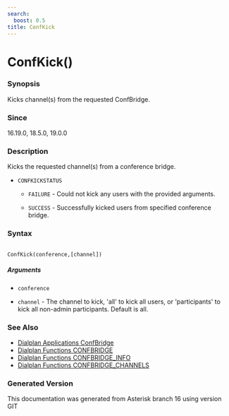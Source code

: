 ```yaml
---
search:
  boost: 0.5
title: ConfKick
---
```


# ConfKick()

### Synopsis

Kicks channel(s) from the requested ConfBridge.

### Since

16.19.0, 18.5.0, 19.0.0

### Description

Kicks the requested channel(s) from a conference bridge.<br>


* `CONFKICKSTATUS`

    * `FAILURE` - Could not kick any users with the provided arguments.

    * `SUCCESS` - Successfully kicked users from specified conference bridge.

### Syntax


```

ConfKick(conference,[channel])
```
##### Arguments


* `conference`

* `channel` - The channel to kick, 'all' to kick all users, or 'participants' to kick all non-admin participants. Default is all.<br>

### See Also

* [Dialplan Applications ConfBridge](/Asterisk_16_Documentation/API_Documentation/Dialplan_Applications/ConfBridge)
* [Dialplan Functions CONFBRIDGE](/Asterisk_16_Documentation/API_Documentation/Dialplan_Functions/CONFBRIDGE)
* [Dialplan Functions CONFBRIDGE_INFO](/Asterisk_16_Documentation/API_Documentation/Dialplan_Functions/CONFBRIDGE_INFO)
* [Dialplan Functions CONFBRIDGE_CHANNELS](/Asterisk_16_Documentation/API_Documentation/Dialplan_Functions/CONFBRIDGE_CHANNELS)


### Generated Version

This documentation was generated from Asterisk branch 16 using version GIT 